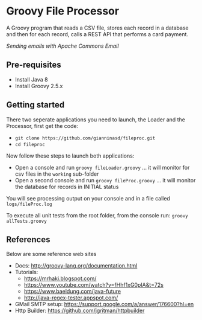 Groovy File Processor
================
A Groovy program that reads a CSV file, stores each record in a database and then for each record, calls a REST API that performs a card payment.

*Sending emails with Apache Commons Email*

## Pre-requisites
* Install Java 8
* Install Groovy 2.5.x 

## Getting started
There two seperate applications you need to launch, the Loader and the Processor, first get the code:
* `git clone https://github.com/gianninasd/fileproc.git`
* `cd fileproc`

Now follow these steps to launch both applications:
* Open a console and run `groovy fileLoader.groovy` ... it will monitor for csv files in the `working` sub-folder
* Open a second console and run `groovy fileProc.groovy` ... it will monitor the database for records in INITIAL status

You will see processing output on your console and in a file called `logs/fileProc.log`

To execute all unit tests from the root folder, from the console run: `groovy allTests.groovy`

## References
Below are some reference web sites
* Docs: http://groovy-lang.org/documentation.html
* Tutorials:
  * https://mrhaki.blogspot.com/
  * https://www.youtube.com/watch?v=fHhf1xG0pIA&t=72s
  * https://www.baeldung.com/java-future
  * http://java-regex-tester.appspot.com/
* GMail SMTP setup: https://support.google.com/a/answer/176600?hl=en
* Http Builder: https://github.com/jgritman/httpbuilder
